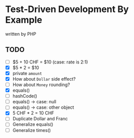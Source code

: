 # Test-Driven Development By Example

written by PHP

## TODO

- [ ] $5 + 10 CHF = $10 (case: rate is 2:1)
- [x] $5 * 2 = $10
- [x] private `amount`
- [x] How about `Dollar` side effect?
- [ ] How about `Money` rounding?
- [x] equals()
- [ ] hashCode()
- [ ] equals() -> case: null
- [ ] equals() -> case: other object
- [x] 5 CHF * 2 = 10 CHF
- [ ] Duplicate Dollar and Franc
- [ ] Generalize equals()
- [ ] Generalize times()
